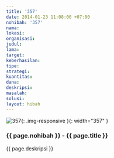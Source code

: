 ```yaml
---
title: '357'
date: 2014-01-23 11:08:00 +07:00
nohibah: '357'
nama: 
lokasi: 
organisasi: 
judul: 
lama: 
target: 
keberhasilan: 
tipe: 
strategi: 
kuantitas: 
dana: 
deskripsi: 
masalah: 
solusi: 
layout: hibah
---
```


![357](/static/img/hibahcms/357.png){: .img-responsive }{: width="357" }

### {{ page.nohibah }} - {{ page.title }}

{{ page.deskripsi }}
